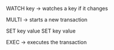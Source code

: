 WATCH key -> watches a key if it changes

MULTI -> starts a new transaction

SET key value
SET key value

EXEC -> executes the transaction